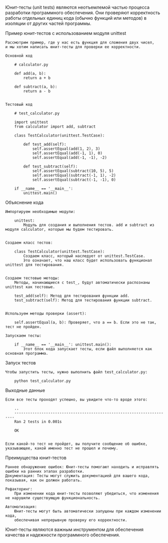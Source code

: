 Юнит-тесты (unit tests) являются неотъемлемой частью процесса разработки программного обеспечения.
Они проверяют корректность работы отдельных единиц кода (обычно функций или методов) в изоляции от других частей программы.


Пример юнит-тестов с использованием модуля unittest

    Рассмотрим пример, где у нас есть функция для сложения двух чисел,
    и мы хотим написать юнит-тесты для проверки ее корректности.

    Основной код

        # calculator.py

        def add(a, b):
            return a + b

        def subtract(a, b):
            return a - b


    Тестовый код

        # test_calculator.py

        import unittest
        from calculator import add, subtract

        class TestCalculator(unittest.TestCase):

            def test_add(self):
                self.assertEqual(add(1, 2), 3)
                self.assertEqual(add(-1, 1), 0)
                self.assertEqual(add(-1, -1), -2)

            def test_subtract(self):
                self.assertEqual(subtract(10, 5), 5)
                self.assertEqual(subtract(-1, 1), -2)
                self.assertEqual(subtract(-1, -1), 0)

        if __name__ == '__main__':
            unittest.main()


Объяснение кода

    Импортируем необходимые модули:

        unittest:
            Модуль для создания и выполнения тестов. add и subtract из модуля calculator, которые мы будем тестировать.


    Создаем класс тестов:

        class TestCalculator(unittest.TestCase): 
            Создаем класс, который наследует от unittest.TestCase.
            Это означает, что наш класс будет использовать функционал unittest для тестирования.


    Создаем тестовые методы:
        Методы, начинающиеся с test_, будут автоматически распознаны unittest как тестовые.

        test_add(self): Метод для тестирования функции add.
        test_subtract(self): Метод для тестирования функции subtract.


    Используем методы проверки (assert):

        self.assertEqual(a, b): Проверяет, что a == b. Если это не так, тест не пройден.

    Запускаем тесты:

        if __name__ == '__main__': unittest.main(): 
            Этот блок кода запускает тесты, если файл выполняется как основная программа.


Запуск тестов

    Чтобы запустить тесты, нужно выполнить файл test_calculator.py:

        python test_calculator.py


Выходные данные

    Если все тесты проходят успешно, вы увидите что-то вроде этого:
        
        ..
        ----------------------------------------------------------------------
        Ran 2 tests in 0.001s
        
        OK


    Если какой-то тест не пройдет, вы получите сообщение об ошибке, указывающее, какой именно тест не прошел и почему.


Преимущества юнит-тестов

    Раннее обнаружение ошибок: Юнит-тесты помогают находить и исправлять ошибки на ранних этапах разработки.
    Документация: Тесты могут служить документацией для вашего кода, показывая, как он должен работать.

    Рефакторинг: 
        При изменении кода юнит-тесты позволяют убедиться, что изменения не нарушили существующую функциональность.

    Автоматизация: 
        Юнит-тесты могут быть автоматически запущены при каждом изменении кода, 
        обеспечивая непрерывную проверку его корректности.


Юнит-тесты являются важным инструментом для обеспечения качества и надежности программного обеспечения.
